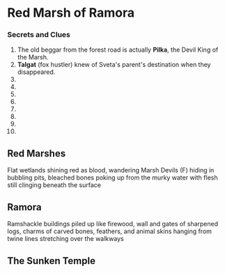 # Red Marsh of Ramora


### Secrets and Clues

1. The old beggar from the forest road is actually **Pilka**, the Devil King of the Marsh.
2. **Talgat** (fox hustler) knew of Sveta's parent's destination when they disappeared.
3. 
4. 
5. 
6. 
7. 
8. 
9. 
10. 

## Red Marshes
Flat wetlands shining red as blood, wandering Marsh Devils (F) hiding in bubbling pits, bleached bones poking up from the murky water with flesh still clinging beneath the surface

## Ramora
Ramshackle buildings piled up like firewood, wall and gates of sharpened logs, charms of carved bones, feathers, and animal skins hanging from twine lines stretching over the walkways

## The Sunken Temple
